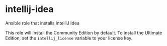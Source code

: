 # intellij-idea

Ansible role that installs IntelliJ Idea

This role will install the Community Edition by default.
To install the Ultimate Edition, set the `intellij_license` variable to your license key.
